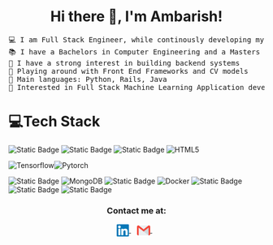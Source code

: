 <h1 align="center"> Hi there 👋, I'm Ambarish!</h1>

<pre>
💻 I am Full Stack Engineer, while continously developing my skills as a Machine Learning Engineer
📚 I have a Bachelors in Computer Engineering and a Masters in Artifical Intelligence
📝 I have a strong interest in building backend systems 
🌱 Playing around with Front End Frameworks and CV models
🌟 Main languages: Python, Rails, Java
🚩 Interested in Full Stack Machine Learning Application development
</pre>

# 💻Tech Stack
![Static Badge](https://img.shields.io/badge/python-blue?style=for-the-badge&logo=python&logoColor=white) ![Static Badge](https://img.shields.io/badge/ruby%20on%20rails%20-%20darkred?style=for-the-badge&logo=rubyonrails&logoColor=white)
 ![Static Badge](https://img.shields.io/badge/java%20-%20steelblue?style=for-the-badge&logo=java&logoColor=white) ![HTML5](https://img.shields.io/badge/html5-%23E34F26.svg?style=for-the-badge&logo=html5&logoColor=white)

![Tensorflow](https://img.shields.io/badge/tensorflow-orange.svg?style=for-the-badge&logo=tensorflow&logoColor=white)![Pytorch](https://img.shields.io/badge/pytorch-%23000000.svg?style=for-the-badge&logo=pytorch&logoColor=white)

![Static Badge](https://img.shields.io/badge/PostgreSQL%20-%20steelblue?style=for-the-badge&logo=postgresql&logoColor=white) ![MongoDB](https://img.shields.io/badge/MongoDB-%234ea94b.svg?style=for-the-badge&logo=mongodb&logoColor=white) ![Static Badge](https://img.shields.io/badge/Redis%20-%20firebrick?style=for-the-badge&logo=redis&logoColor=white) ![Docker](https://img.shields.io/badge/docker-%230db7ed.svg?style=for-the-badge&logo=docker&logoColor=white) ![Static Badge](https://img.shields.io/badge/Kubernetes%20-%20skyblue?style=for-the-badge&logo=kubernetes&logoColor=white)  ![Static Badge](https://img.shields.io/badge/AWS%20Services%20-%20darkgray?style=for-the-badge&logo=amazonaws&logoColor=white) ![Static Badge](https://img.shields.io/badge/Gradle%20-%20mediumseagreen?style=for-the-badge&logo=gradle&logoColor=white)

 




<div align="center">
  <h3><b>Contact me at:</b></h3>
  </div>
<p align="center">
<a href="https://www.linkedin.com/in/ambarish-prakash-540345159/" target="_blank">
  <img align="center" alt="Linkedin" width="24px" src="https://github.com/SatYu26/SatYu26/blob/master/Assets/Linkedin.svg" />
</a> &nbsp;&nbsp;
<a href="mailto:ambarish004@gmail.com" >
  <img align="center" alt="Gmail" width="26px" src="https://github.com/SatYu26/SatYu26/blob/master/Assets/Gmail.svg" />
</a> &nbsp;&nbsp;
<p>

<!--
**ambarish-prakash/ambarish-prakash** is a ✨ _special_ ✨ repository because its `README.md` (this file) appears on your GitHub profile.

Here are some ideas to get you started:

- 🔭 I’m currently working on ...
- 🌱 I’m currently learning ...
- 👯 I’m looking to collaborate on ...
- 🤔 I’m looking for help with ...
- 💬 Ask me about ...
- 📫 How to reach me: ...
- 😄 Pronouns: ...
- ⚡ Fun fact: ...
-->
